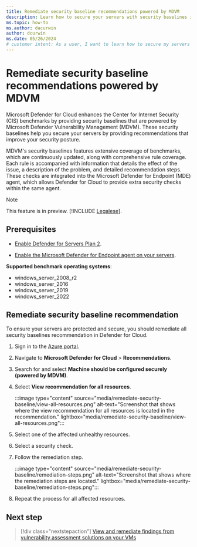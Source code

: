 ```yaml
---
title: Remediate security baseline recommendations powered by MDVM
description: Learn how to secure your servers with security baselines in Microsoft Defender for Cloud powered by Microsoft Defender Vulnerability Management.
ms.topic: how-to
ms.author: dacurwin
author: dcurwin
ms.date: 05/26/2024
# customer intent: As a user, I want to learn how to secure my servers with security baselines in Microsoft Defender for Cloud powered by Microsoft Defender Vulnerability Management.
---
```


# Remediate security baseline recommendations powered by MDVM

Microsoft Defender for Cloud enhances the Center for Internet Security (CIS) benchmarks by providing security baselines that are powered by Microsoft Defender Vulnerability Management (MDVM). These security baselines help you secure your servers by providing recommendations that improve your security posture.

MDVM's security baselines features extensive coverage of benchmarks, which are continuously updated, along with comprehensive rule coverage. Each rule is accompanied with information that details the effect of the issue, a description of the problem, and detailed recommendation steps. These checks are integrated into the Microsoft Defender for Endpoint (MDE) agent, which allows Defender for Cloud to provide extra security checks within the same agent.

> [!NOTE]
> This feature is in preview. [!INCLUDE [Legalese](./includes/defender-for-cloud-preview-legal-text.md)].

## Prerequisites

- [Enable Defender for Servers Plan 2](tutorial-enable-servers-plan.md).

- [Enable the Microsoft Defender for Endpoint agent on your servers](enable-defender-for-endpoint.md).

**Supported benchmark operating systems**: 
- windows_server_2008_r2
- windows_server_2016
- windows_server_2019
- windows_server_2022

## Remediate security baseline recommendation

To ensure your servers are protected and secure, you should remediate all security baselines recommendation in Defender for Cloud.

1. Sign in to the [Azure portal](https://portal.azure.com/).

1. Navigate to **Microsoft Defender for Cloud** > **Recommendations**.

1. Search for and select **Machine should be configured securely (powered by MDVM)**.

1. Select **View recommendation for all resources**.

    :::image type="content" source="media/remediate-security-baseline/view-all-resources.png" alt-text="Screenshot that shows where the view recommendation for all resources is located in the recommendation." lightbox="media/remediate-security-baseline/view-all-resources.png":::

1. Select one of the affected unhealthy resources.

1. Select a security check.

1. Follow the remediation step.

    :::image type="content" source="media/remediate-security-baseline/remediation-steps.png" alt-text="Screenshot that shows where the remediation steps are located." lightbox="media/remediate-security-baseline/remediation-steps.png"::: 

1. Repeat the process for all affected resources.

## Next step

> [!div class="nextstepaction"]
> [View and remediate findings from vulnerability assessment solutions on your VMs](remediate-vulnerability-findings-vm.md)
